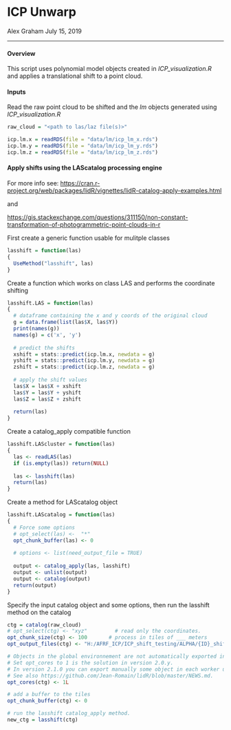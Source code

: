 ICP Unwarp
================
Alex Graham
July 15, 2019

------------------------------------------------------------------------

#### Overview

This script uses polynomial model objects created in *ICP\_visualization.R* and applies a translational shift to a point cloud.

#### Inputs

Read the raw point cloud to be shifted and the *lm* objects generated using *ICP\_visualization.R*

``` r
raw_cloud = "<path to las/laz file(s)>"

icp.lm.x = readRDS(file = "data/lm/icp_lm_x.rds")
icp.lm.y = readRDS(file = "data/lm/icp_lm_y.rds")
icp.lm.z = readRDS(file = "data/lm/icp_lm_z.rds")
```

#### Apply shifts using the LAScatalog processing engine

For more info see: <https://cran.r-project.org/web/packages/lidR/vignettes/lidR-catalog-apply-examples.html>

and

<https://gis.stackexchange.com/questions/311150/non-constant-transformation-of-photogrammetric-point-clouds-in-r>

First create a generic function usable for mulitple classes

``` r
lasshift = function(las)
{
  UseMethod("lasshift", las)
}
```

Create a function which works on class LAS and performs the coordinate shifting

``` r
lasshift.LAS = function(las)
{
  # dataframe containing the x and y coords of the original cloud
  g = data.frame(list(las$X, las$Y))
  print(names(g))
  names(g) = c('x', 'y')
  
  # predict the shifts
  xshift = stats::predict(icp.lm.x, newdata = g)
  yshift = stats::predict(icp.lm.y, newdata = g)
  zshift = stats::predict(icp.lm.z, newdata = g)
  
  # apply the shift values 
  las$X = las$X + xshift
  las$Y = las$Y + yshift
  las$Z = las$Z + zshift
  
  return(las)
}
```

Create a catalog\_apply compatible function

``` r
lasshift.LAScluster = function(las)
{
  las <- readLAS(las)                        
  if (is.empty(las)) return(NULL)           
  
  las <- lasshift(las)
  return(las)
}
```

Create a method for LAScatalog object

``` r
lasshift.LAScatalog = function(las)
{
  # Force some options
  # opt_select(las) <-  "*" 
  opt_chunk_buffer(las) <- 0
  
  # options <- list(need_output_file = TRUE)
  
  output <- catalog_apply(las, lasshift)
  output <- unlist(output)
  output <- catalog(output)
  return(output)
}
```

Specify the input catalog object and some options, then run the lasshift method on the catalog

``` r
ctg = catalog(raw_cloud)
# opt_select(ctg) <- "xyz"         # read only the coordinates.
opt_chunk_size(ctg) <- 100       # process in tiles of ___ meters
opt_output_files(ctg) <- "H:/AFRF_ICP/ICP_shift_testing/ALPHA/{ID}_shifted"

# Objects in the global environnement are not automatically exported in each worker. 
# Set opt_cores to 1 is the solution in version 2.0.y. 
# In version 2.1.0 you can export manually some object in each worker using the package future. 
# See also https://github.com/Jean-Romain/lidR/blob/master/NEWS.md. 
opt_cores(ctg) <- 1L            

# add a buffer to the tiles
opt_chunk_buffer(ctg) <- 0       

# run the lasshift catalog_apply method. 
new_ctg = lasshift(ctg)
```
